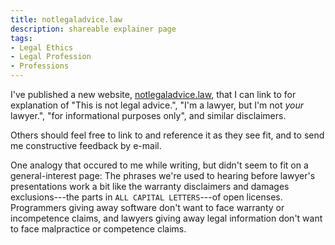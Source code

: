 ```yaml
---
title: notlegaladvice.law
description: shareable explainer page
tags:
- Legal Ethics
- Legal Profession
- Professions
---
```


I've published a new website, [notlegaladvice.law](https://notlegaladvice.law), that I can link to for explanation of "This is not legal advice.", "I'm a lawyer, but I'm not _your_ lawyer.", "for informational purposes only", and similar disclaimers.

Others should feel free to link to and reference it as they see fit, and to send me constructive feedback by e-mail.

One analogy that occured to me while writing, but didn't seem to fit on a general-interest page: The phrases we're used to hearing before lawyer's presentations work a bit like the warranty disclaimers and damages exclusions---the parts in `ALL CAPITAL LETTERS`---of open licenses.  Programmers giving away software don't want to face warranty or incompetence claims, and lawyers giving away legal information don't want to face malpractice or competence claims.

